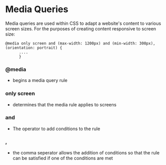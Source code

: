 # Media Queries

Media queries are used within CSS to adapt a website's content to various screen sizes. For the purposes of creating content responsive to screen size:

```
@media only screen and (max-width: 1200px) and (min-width: 300px), (orientation: portrait) {
      ....
      }
```

 ### @media
 - begins a media query rule

### only screen
- determines that the media rule applies to screens

### and
- The operator to add conditions to the rule

### ,
- the comma seperator allows the addition of conditions so that the rule can be satisfied if one of the conditions are met
